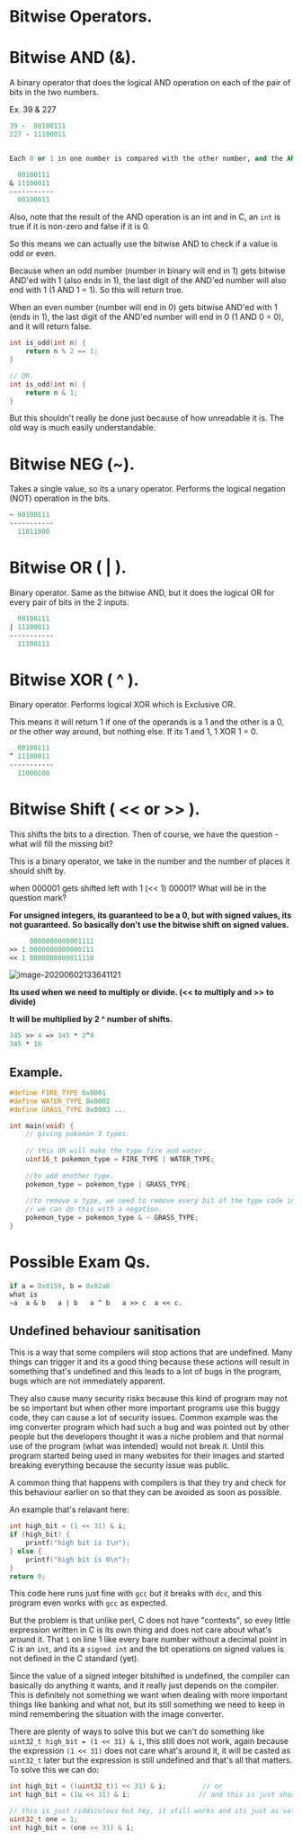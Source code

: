 # Bitwise Operators.

# Bitwise AND (&).

A binary operator that does the logical AND operation on each of the pair of bits in the two numbers.

Ex. 39 & 227

```ps
39 -  00100111
227 - 11100011


Each 0 or 1 in one number is compared with the other number, and the AND operation is done on them.

  00100111
& 11100011
-----------
  00100011
```



Also, note that the result of the AND operation is an int and in C, an `int` is true if it is non-zero and false if it is 0. 

So this means we can actually use the bitwise AND to check if a value is odd or even.

Because when an odd number (number in binary will end in 1) gets bitwise AND'ed with 1 (also ends in 1), the last digit of the AND'ed number will also end with 1 (1 AND 1 = 1). So this will return true.

When an even number (number will end in 0) gets bitwise AND'ed with 1 (ends in 1), the last digit of the AND'ed number will end in 0 (1 AND 0 = 0), and it will return false.

```c
int is_odd(int n) {
    return n % 2 == 1;
}

// OR.
int is_odd(int n) {
    return n & 1;
}
```

But this shouldn't really be done just because of how unreadable it is. The old way is much easily understandable.



# Bitwise NEG (~).

Takes a single value, so its a unary operator. Performs the logical negation (NOT) operation in the bits.

```ps
~ 00100111
-----------
  11011000
```



# Bitwise OR ( | ).

Binary operator. Same as the bitwise AND, but it does the logical OR for every pair of bits in the 2 inputs.

```ps
  00100111
| 11100011
-----------
  11100111
```



# Bitwise XOR ( ^ ).

Binary operator. Performs logical XOR which is Exclusive OR.

This means it will return 1 if one of the operands is a 1 and the other is a 0, or the other way around, but nothing else. If its 1 and 1, 1 XOR 1 = 0.

```ps
  00100111
^ 11100011
-----------
  11000100
```



# Bitwise Shift ( << or >> ).

This shifts the bits to a direction. Then of course, we have the question - what will fill the missing bit?

This is a binary operator, we take in the number and the number of places it should shift by.

when 000001 gets shifted left with 1 (<< 1) 00001? What will be in the question mark?

**For unsigned integers, its guaranteed to be a 0, but with signed values, its not guaranteed. So basically don't use the bitwise shift on signed values.**

```ps
     0000000000001111
>> 1 0000000000000111
<< 1 0000000000011110
```



![image-20200602133641121](C:\Users\subra\Documents\Notes\UNSW\20T2\1521Comp\bitwise.assets\image-20200602133641121.png)

**Its used when we need to multiply or divide. (<< to multiply and >> to divide)**

**It will be multiplied by 2 ^ number of shifts.**

```ps
345 >> 4 => 345 * 2^4
345 * 16
```



## Example.

```c
#define FIRE_TYPE 0x0001
#define WATER_TYPE 0x0002
#define GRASS_TYPE 0x0003 ...

int main(void) {
    // giving pokemon 3 types.
    
    // this OR will make the type fire and water.
    uint16_t pokemon_type = FIRE_TYPE | WATER_TYPE;
    
    //to add another type.
    pokemon_type = pokemon_type | GRASS_TYPE;
    
    //to remove a type, we need to remove every bit of the type code in the pokemon_type variable.
    // we can do this with a negation.
    pokemon_type = pokemon_type & ~ GRASS_TYPE;
}
```

# Possible Exam Qs.

```ps
if a = 0x0159, b = 0x02a6
what is 
~a	a & b 	a | b 	a ^ b 	a >> c 	a << c.
```



## Undefined behaviour sanitisation

This is a way that some compilers will stop actions that are undefined. Many things can trigger it and its a good thing because these actions will result in something that's undefined and this leads to a lot of bugs in the program, bugs which are not immediately apparent.

They also cause many security risks because this kind of program may not be so important but when other more important programs use this buggy code, they can cause a lot of security issues. Common example was the img converter program which had such a bug and was pointed out by other people but the developers thought it was a niche problem and that normal use of the program (what was intended) would not break it. Until this program started being used in many websites for their images and started breaking everything because the security issue was public.

A common thing that happens with compilers is that they try and check for this behaviour earlier on so that they can be avoided as soon as possible.

An example that's relavant here:

``` c
int high_bit = (1 << 31) & i;
if (high_bit) {
    printf("high bit is 1\n");
} else {
    printf("high bit is 0\n");
}
return 0;
```

This code here runs just fine with `gcc` but it breaks with `dcc`, and this program even works with `gcc` as expected.

But the problem is that unlike perl, C does not have "contexts", so evey little expression written in C is its own thing and does not care about what's around it. That `1` on line 1 like every bare number without a decimal point in C is an `int`, and its a `signed int` and the bit operations on signed values is not defined in the C standard (yet).

Since the value of a signed integer bitshifted is undefined, the compiler can basically do anything it wants, and it really just depends on the compiler. This is definitely not something we want when dealing with more important things like banking and what not, but its still something we need to keep in mind remembering the situation with the image converter.

There are plenty of ways to solve this but we can't do something like `uint32_t high_bit = (1 << 31) & i`, this still does not work, again because the expression `(1 << 31)` does not care what's around it, it will be casted as `uint32_t` later but the expression is still undefined and that's all that matters. To solve this we can do:

```c
int high_bit = ((uint32_t)1 << 31) & i;			// or
int high_bit = (1u << 31) & i;				   // and this is just shorthand for the same thing.

// this is just riddiculous but hey, it still works and its just as valid.
uint32_t one = 1;
int high_bit = (one << 31) & i;
```

